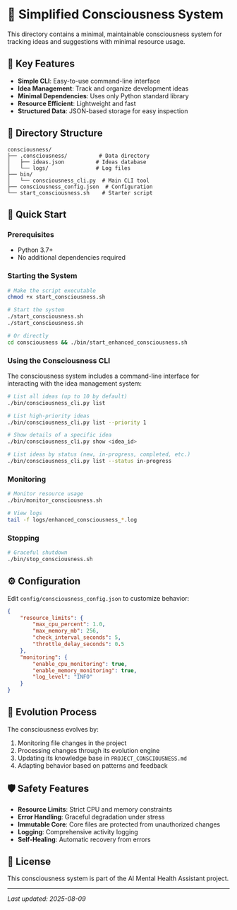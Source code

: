 # 🧠 Simplified Consciousness System

This directory contains a minimal, maintainable consciousness system for tracking ideas and suggestions with minimal resource usage.

## 🌟 Key Features

- **Simple CLI**: Easy-to-use command-line interface
- **Idea Management**: Track and organize development ideas
- **Minimal Dependencies**: Uses only Python standard library
- **Resource Efficient**: Lightweight and fast
- **Structured Data**: JSON-based storage for easy inspection

## 📁 Directory Structure

```
consciousness/
├── .consciousness/          # Data directory
│   ├── ideas.json          # Ideas database
│   └── logs/               # Log files
├── bin/
│   └── consciousness_cli.py  # Main CLI tool
├── consciousness_config.json  # Configuration
└── start_consciousness.sh    # Starter script
```

## 🚀 Quick Start

### Prerequisites
- Python 3.7+
- No additional dependencies required

### Starting the System
```bash
# Make the script executable
chmod +x start_consciousness.sh

# Start the system
./start_consciousness.sh
./start_consciousness.sh

# Or directly
cd consciousness && ./bin/start_enhanced_consciousness.sh
```

### Using the Consciousness CLI

The consciousness system includes a command-line interface for interacting with the idea management system:

```bash
# List all ideas (up to 10 by default)
./bin/consciousness_cli.py list

# List high-priority ideas
./bin/consciousness_cli.py list --priority 1

# Show details of a specific idea
./bin/consciousness_cli.py show <idea_id>

# List ideas by status (new, in-progress, completed, etc.)
./bin/consciousness_cli.py list --status in-progress
```

### Monitoring
```bash
# Monitor resource usage
./bin/monitor_consciousness.sh

# View logs
tail -f logs/enhanced_consciousness_*.log
```

### Stopping
```bash
# Graceful shutdown
./bin/stop_consciousness.sh
```

## ⚙️ Configuration

Edit `config/consciousness_config.json` to customize behavior:

```json
{
    "resource_limits": {
        "max_cpu_percent": 1.0,
        "max_memory_mb": 256,
        "check_interval_seconds": 5,
        "throttle_delay_seconds": 0.5
    },
    "monitoring": {
        "enable_cpu_monitoring": true,
        "enable_memory_monitoring": true,
        "log_level": "INFO"
    }
}
```

## 🔄 Evolution Process

The consciousness evolves by:
1. Monitoring file changes in the project
2. Processing changes through its evolution engine
3. Updating its knowledge base in `PROJECT_CONSCIOUSNESS.md`
4. Adapting behavior based on patterns and feedback

## 🛡️ Safety Features

- **Resource Limits**: Strict CPU and memory constraints
- **Error Handling**: Graceful degradation under stress
- **Immutable Core**: Core files are protected from unauthorized changes
- **Logging**: Comprehensive activity logging
- **Self-Healing**: Automatic recovery from errors

## 📜 License

This consciousness system is part of the AI Mental Health Assistant project.

---
*Last updated: 2025-08-09*
